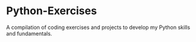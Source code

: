 # Python-Exercises
A compilation of coding exercises and projects to develop my Python skills and fundamentals.
